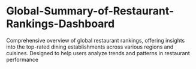 # Global-Summary-of-Restaurant-Rankings-Dashboard
Comprehensive overview of global restaurant rankings, offering insights into the top-rated dining establishments across various regions and cuisines. Designed to help users analyze trends and patterns in restaurant performance
